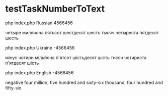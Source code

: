 testTaskNumberToText
====================
 
  php index.php Russian 4566456
  
четыре миллиона пятьсот шестдесят шесть тысяч четыреста пятдесят шесть

  php index.php Ukraine -4566456
  
мінус чотири мільйона п'ятсот шістьдесят шість тисяч чотириста п'ятдесят шість

  php index.php English -4566456
  
negative four million, five hundred and sixty-six thousand, four hundred and fifty-six

  
